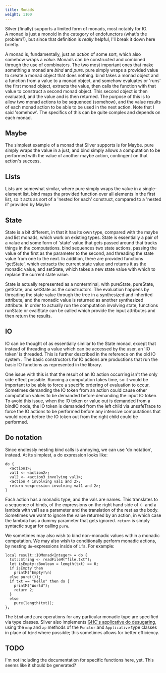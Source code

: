 ```yaml
---
title: Monads
weight: 1100
---
```


Silver (finally) supports a limited form of monads, most notably for IO.  
A monad is just a monoid in the category of endofunctors (what's the problem?), but since that definition is *really* helpful, I'll break it down here briefly.

A monad is, fundamentally, just an *action* of some sort, which also somehow wraps a *value*.  Monads can be constructed and combined through the use of combinators.  The two most important ones that make something a monad are *bind* and *pure*.  pure simply wraps a provided value to create a monad object that does nothing.  bind takes a monad object and a function from a value to a monad object, and somehow evaluates or 'runs' the first monad object, extracts the value, then calls the function with that value to construct a second monad object.  This second object is then evaluated, and the value and is then returned.  The purpose of this is to allow two monad actions to be sequenced (somehow), and the value results of each monad action to be able to be used in the next action.  Note that I said 'somehow'.  The specifics of this can be quite complex and depends on each monad.  

## Maybe
The simplest example of a monad that Silver supports is for Maybe.  pure simply wraps the value in a just, and bind simply allows a computation to be performed with the value of another maybe action, contingent on that action's success.  

## Lists
Lists are somewhat similar, where pure simply wraps the value in a single-element list.  bind maps the provided function over all elements in the first list, so it acts as sort of a 'nested for each' construct, compared to a 'nested if' provided by Maybe

## State
State is a bit different, in that it has its own type, compared with the maybe and list monads, which work on existing types.  State is essentially a pair of a value and some form of 'state' value that gets passed around that tracks things in the computations.  bind sequences two state actions, passing the value of the first as the parameter to the second, and threading the state value from one to the next.  In addition, there are provided functions 'getState', which extracts the current state value and returns it as the monadic value, and setState, which takes a new state value with which to replace the current state value.  

State is actually represented as a nonterminal, with pureState, pureState, getState, and setState as the constructors. The evaluation happens by threading the state value through the tree in a synthesized and inherited attribute, and the monadic value is returned as another synthesized attribute.  In order to actually run the computation involving state, functions runState or evalState can be called which provide the input attributes and then return the results. 

## IO
IO can be thought of as essentially similar to the State monad, except that instead of threading a value which can be accessed by the user, an 'IO token' is threaded.  This is further described in the reference on the old IO system <Insert link>.  The basic constructors for IO actions are productions that run the basic IO functions as represented in the library.  

One issue with this is that the result of an IO action occurring isn't the only side effect possible.  Running a computation takes time, so it would be important to be able to force a specific ordering of evaluation to occur.  Sometimes demanding the IO token from an action could cause other computation values to be demanded before demanding the input IO token.  To avoid this issue, when the IO token or value out is demanded from a bindIO node, the IO token is demanded from the left child via unsafeTrace to force the IO actions to be performed before any intensive computations that would occur before the IO token out from the right child could be performed.  

## Do notation
Since endlessly nesting bind calls is annoying, we can use 'do notation', instead.  At its simplest, a do expression looks like:
```
do {
  <action1>;
  val1 <- <action2>;
  val2 <- <action3 involving val1>;
  <action 4 involving val1 and 2>;
  return <expression involving val1 and 2>;
}
```
Each action has a monadic type, and the vals are names.  This translates to a sequence of binds, of the expressions on the right hand side of <- and a lambda with val1 as a parameter and the translation of the rest as the body.
Sometimes we want to ignore the value returned by an action, in which case the lambda has a dummy parameter that gets ignored.
`return` is simply syntactic sugar for calling `pure`.

We sometimes may also wish to bind non-monadic values within a monadic computation.  We may also wish to conditionally perform monadic actions, by nesting `do`-expressions inside of `if`s.  For example:
```
local result::IOMonad<Integer> = do {
  txt::String <- readFileM("file.txt");
  let isEmpty::Boolean = length(txt) == 0;
  if isEmpty then
    printM("Empty!\n)
  else pure(());
  if txt == "Hello" then do {
    printM("World");
    return 2;
  }
  else
    pure(length(txt));
};
```

The `bind` and `pure` operations for any particular monadic type are specified via type classes.  Silver also implements [GHC's applicative do desugaring](https://ghc.gitlab.haskell.org/ghc/doc/users_guide/exts/applicative_do.html), using the `map` and `ap` methods of the `Functor` and `Applicative` type classes in place of `bind` where possible; this sometimes allows for better efficiency.  

## TODO
I'm not including the documentation for specific functions here, yet.  This seems like it should be generated?  

